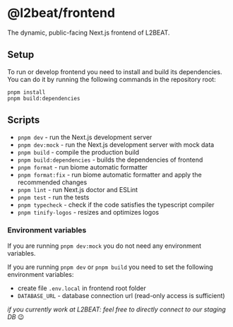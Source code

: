 # @l2beat/frontend

The dynamic, public-facing Next.js frontend of L2BEAT.

## Setup

To run or develop frontend you need to install and build its dependencies. You can do it by running the following
commands in the repository root:

```
pnpm install
pnpm build:dependencies
```

## Scripts

- `pnpm dev` - run the Next.js development server
- `pnpm dev:mock` - run the Next.js development server with mock data
- `pnpm build` - compile the production build
- `pnpm build:dependencies` - builds the dependencies of frontend
- `pnpm format` - run biome automatic formatter
- `pnpm format:fix` - run biome automatic formatter and apply the recommended changes
- `pnpm lint` - run Next.js doctor and ESLint
- `pnpm test` - run the tests
- `pnpm typecheck` - check if the code satisfies the typescript compiler
- `pnpm tinify-logos` - resizes and optimizes logos

### Environment variables
If you are running `pnpm dev:mock` you do not need any environment variables.

If you are running `pnpm dev` or `pnpm build` you need to set the following environment variables:
- create file `.env.local` in frontend root folder
- `DATABASE_URL` - database connection url (read-only access is sufficient)

*if you currently work at L2BEAT: feel free to directly connect to our staging DB* 😉